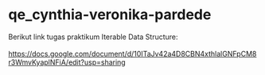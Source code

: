 # qe_cynthia-veronika-pardede
Berikut link tugas praktikum Iterable Data Structure:<br><br>
https://docs.google.com/document/d/10ITaJv42a4D8CBN4xthlalGNFpCM8r3WmvKyaplNFiA/edit?usp=sharing